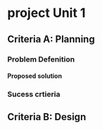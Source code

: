 # project Unit 1 

## Criteria A: Planning 

### Problem Defenition 

####

#### Proposed solution 

### Sucess crtieria 

## Criteria B: Design 

